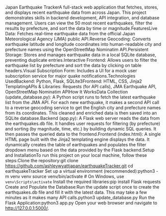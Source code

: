 Japan Earthquake TrackerA full-stack web application that fetches, stores, and displays recent earthquake data from across Japan. This project demonstrates skills in backend development, API integration, and database management. Users can view the 50 most recent earthquakes, filter the results by prefecture, and sort the data by time or magnitude.FeaturesLive Data: Fetches real-time earthquake data from the official Japan Meteorological Agency (JMA) public API.Reverse Geocoding: Converts earthquake latitude and longitude coordinates into human-readable city and prefecture names using the OpenStreetMap Nominatim API.Persistent Storage: Stores and manages earthquake data in a local SQLite database, preventing duplicate entries.Interactive Frontend: Allows users to filter the earthquake list by prefecture and sort the data by clicking on table headers.Visual Subscription Form: Includes a UI for a mock user subscription service for major quake notifications.Technologies UsedBackend: Python, Flask, SQLite3Frontend: HTML, CSS, Jinja2 TemplatingAPIs & Libraries: Requests (for API calls), JMA Earthquake API, OpenStreetMap Nominatim APIHow It WorksData Collection (update_database.py): A Python script runs to fetch the latest earthquake list from the JMA API. For each new earthquake, it makes a second API call to a reverse geocoding service to get the English city and prefecture names from its coordinates. This cleaned and enriched data is then saved into an SQLite database.Backend (app.py): A Flask web server reads the data from the earthquakes.db file. It handles user requests for filtering (by prefecture) and sorting (by magnitude, time, etc.) by building dynamic SQL queries. It then passes the queried data to the frontend.Frontend (index.html): A single HTML page built with the Jinja2 templating engine displays the data. It dynamically creates the table of earthquakes and populates the filter dropdown menu based on the data provided by the Flask backend.Setup and InstallationTo run this project on your local machine, follow these steps:Clone the repository:git clone https://github.com/ashleywyattjapan/earthquakeTracker.git
cd earthquakeTracker
Set up a virtual environment (recommended):python3 -m venv venv
source venv/bin/activate  # On Windows, use `venv\Scripts\activate`
Install the required libraries:pip install Flask requests
Create and Populate the Database:Run the update script once to create the earthquakes.db file and fill it with the latest data. This may take a few minutes as it makes many API calls.python3 update_database.py
Run the Flask Application:python3 app.py
Open your web browser and navigate to http://127.0.0.1:5000/.
